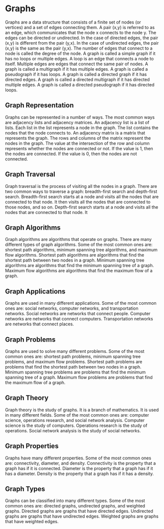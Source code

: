 # Graphs

Graphs are a data structure that consists of a finite set of nodes (or vertices) and a set of edges connecting them. A pair (x,y) is referred to as an edge, which communicates that the node x connects to the node y. The edges can be directed or undirected. In the case of directed edges, the pair (x,y) is different from the pair (y,x). In the case of undirected edges, the pair (x,y) is the same as the pair (y,x). The number of edges that connect to a node is called the degree of the node. A graph is called a simple graph if it has no loops or multiple edges. A loop is an edge that connects a node to itself. Multiple edges are edges that connect the same pair of nodes. A graph is called a multigraph if it has multiple edges. A graph is called a pseudograph if it has loops. A graph is called a directed graph if it has directed edges. A graph is called a directed multigraph if it has directed multiple edges. A graph is called a directed pseudograph if it has directed loops.

## Graph Representation

Graphs can be represented in a number of ways. The most common ways are adjacency lists and adjacency matrices. An adjacency list is a list of lists. Each list in the list represents a node in the graph. The list contains the nodes that the node connects to. An adjacency matrix is a matrix that represents the graph. The rows and columns of the matrix represent the nodes in the graph. The value at the intersection of the row and column represents whether the nodes are connected or not. If the value is 1, then the nodes are connected. If the value is 0, then the nodes are not connected.

## Graph Traversal

Graph traversal is the process of visiting all the nodes in a graph. There are two common ways to traverse a graph: breadth-first search and depth-first search. Breadth-first search starts at a node and visits all the nodes that are connected to that node. It then visits all the nodes that are connected to those nodes, and so on. Depth-first search starts at a node and visits all the nodes that are connected to that node. It

## Graph Algorithms

Graph algorithms are algorithms that operate on graphs. There are many different types of graph algorithms. Some of the most common ones are: shortest path algorithms, minimum spanning tree algorithms, and maximum flow algorithms. Shortest path algorithms are algorithms that find the shortest path between two nodes in a graph. Minimum spanning tree algorithms are algorithms that find the minimum spanning tree of a graph. Maximum flow algorithms are algorithms that find the maximum flow of a graph.

## Graph Applications

Graphs are used in many different applications. Some of the most common ones are: social networks, computer networks, and transportation networks. Social networks are networks that connect people. Computer networks are networks that connect computers. Transportation networks are networks that connect places.

## Graph Problems

Graphs are used to solve many different problems. Some of the most common ones are: shortest path problems, minimum spanning tree problems, and maximum flow problems. Shortest path problems are problems that find the shortest path between two nodes in a graph. Minimum spanning tree problems are problems that find the minimum spanning tree of a graph. Maximum flow problems are problems that find the maximum flow of a graph.

## Graph Theory

Graph theory is the study of graphs. It is a branch of mathematics. It is used in many different fields. Some of the most common ones are: computer science, operations research, and social network analysis. Computer science is the study of computers. Operations research is the study of operations. Social network analysis is the study of social networks.

## Graph Properties

Graphs have many different properties. Some of the most common ones are: connectivity, diameter, and density. Connectivity is the property that a graph has if it is connected. Diameter is the property that a graph has if it has a diameter. Density is the property that a graph has if it has a density.

## Graph Types

Graphs can be classified into many different types. Some of the most common ones are: directed graphs, undirected graphs, and weighted graphs. Directed graphs are graphs that have directed edges. Undirected graphs are graphs that have undirected edges. Weighted graphs are graphs that have weighted edges.
